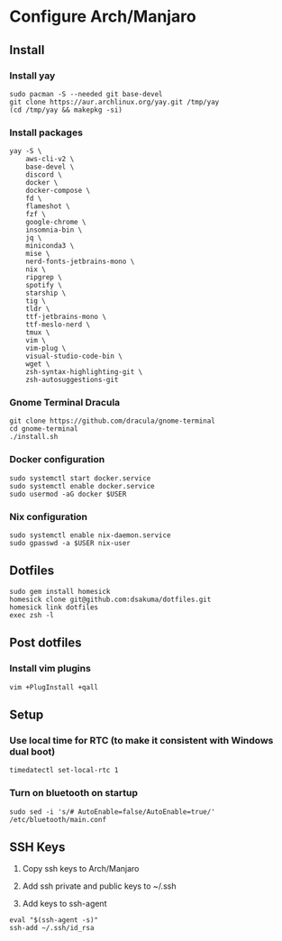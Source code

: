 # Configure Arch/Manjaro

## Install

### Install yay

```
sudo pacman -S --needed git base-devel
git clone https://aur.archlinux.org/yay.git /tmp/yay
(cd /tmp/yay && makepkg -si)
```

### Install packages

```
yay -S \
    aws-cli-v2 \
    base-devel \
    discord \
    docker \
    docker-compose \
    fd \
    flameshot \
    fzf \
    google-chrome \
    insomnia-bin \
    jq \
    miniconda3 \
    mise \
    nerd-fonts-jetbrains-mono \
    nix \
    ripgrep \
    spotify \
    starship \
    tig \
    tldr \
    ttf-jetbrains-mono \
    ttf-meslo-nerd \
    tmux \
    vim \
    vim-plug \
    visual-studio-code-bin \
    wget \
    zsh-syntax-highlighting-git \
    zsh-autosuggestions-git
```

### Gnome Terminal Dracula

```
git clone https://github.com/dracula/gnome-terminal
cd gnome-terminal
./install.sh
```

### Docker configuration

```
sudo systemctl start docker.service
sudo systemctl enable docker.service
sudo usermod -aG docker $USER
```

### Nix configuration

```
sudo systemctl enable nix-daemon.service
sudo gpasswd -a $USER nix-user
```

## Dotfiles

```
sudo gem install homesick
homesick clone git@github.com:dsakuma/dotfiles.git
homesick link dotfiles
exec zsh -l
```

## Post dotfiles

### Install vim plugins

```
vim +PlugInstall +qall
```

## Setup

### Use local time for RTC (to make it consistent with Windows dual boot)

```
timedatectl set-local-rtc 1
```

### Turn on bluetooth on startup

```
sudo sed -i 's/# AutoEnable=false/AutoEnable=true/' /etc/bluetooth/main.conf
```

<!-- ### Enable AUR on pamac
sudo sed -Ei '/EnableAUR/s/^#//' /etc/pamac.conf
sudo sed -Ei '/CheckAURUpdates/s/^#//' /etc/pamac.conf -->

<!-- ### Add swapfile
sudo dd if=/dev/zero of=/swapfile bs=1M count=4096 status=progress
sudo chmod 600 /swapfile
sudo mkswap /swapfile
sudo swapon /swapfile
sudo zsh -c "echo /swapfile none swap defaults 0 0 >> /etc/fstab" -->

## SSH Keys

1. Copy ssh keys to Arch/Manjaro
2. Add ssh private and public keys to ~/.ssh

3. Add keys to ssh-agent

```
eval "$(ssh-agent -s)"
ssh-add ~/.ssh/id_rsa
```
